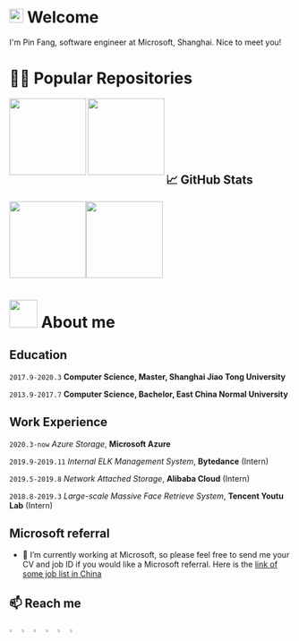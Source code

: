 # <img src="https://media.giphy.com/media/hvRJCLFzcasrR4ia7z/giphy.gif" width="25px"> Welcome
I'm Pin Fang, software engineer at Microsoft, Shanghai. Nice to meet you!

<!-- <p  align="center"><img src="https://media.giphy.com/media/SWoSkN6DxTszqIKEqv/giphy.gif" alt="Coder GIF" width="500" height="400"> -->

# 👨‍💻 Popular Repositories
<a align="left" href="https://github.com/fangpin/siamese-pytorch" title="Algorithms"><img align="left" height="137px" src="https://github-readme-stats.vercel.app/api/pin/?username=fangpin&repo=siamese-pytorch&hide_title=true&hide_border=true&layout=compact&langs_count=7&exclude_repo=comp426,Redventures-Movie-Quotes&theme=gotham"></a>
<a align="left" href="https://github.com/fangpin/miniDFS" title="miniDFS"><img align="left" height="137px" src="https://github-readme-stats.vercel.app/api/pin/?username=fangpin&repo=miniDFS&hide_title=true&hide_border=true&layout=compact&langs_count=7&exclude_repo=comp426,Redventures-Movie-Quotes&theme=gotham"></a>
<br/><br/><br/><br/><br/><br/>
<!-- <br/><br/><br/><br/><br/><br/>
<div width="100%" align="center">
  <a align="left" href="https://github.com/zumrudu-anka/Turkce-Heceleme-CPP" title="Turkce-Heceleme-CPP"><img align="left" height="115" src="https://github-readme-stats.vercel.app/api/pin/?username=zumrudu-anka&repo=Turkce-Heceleme-CPP&theme=react&border_color=61dafb&border_radius=10"></a>
  <a align="right" href="https://github.com/zumrudu-anka/CopyMoveForgeryDetectionWithDCT" title="Copy&Move Forgery Detection With DCT"><img align="right" height="115" src="https://github-readme-stats.vercel.app/api/pin/?username=zumrudu-anka&repo=CopyMoveForgeryDetectionWithDCT&theme=react&border_color=61dafb&border_radius=10"></a>
</div>
<br/><br/><br/><br/><br/><br/> -->

## &#x1f4c8; GitHub Stats
<a href="https://github.com/fangpin/fangpin"><img height="137px" src="https://github-readme-stats.vercel.app/api?username=fangpin&show_icons=true&theme=gotham" /><img height="137px" src="https://github-readme-stats.vercel.app/api/top-langs/?username=fangpin&hide=vim%20script,java,yasnippet,html&hide_title=true&hide_border=true&layout=compact&langs_count=7&exclude_repo=comp426,Redventures-Movie-Quotes&theme=gotham" /></a>


# <img src="https://media.giphy.com/media/mGcNjsfWAjY5AEZNw6/giphy.gif" width="50"> About me
## Education

`2017.9-2020.3`
__Computer Science, Master, Shanghai Jiao Tong University__

`2013.9-2017.7`
__Computer Science, Bachelor, East China Normal University__
  
## Work Experience

`2020.3-now`
*Azure Storage*, __Microsoft Azure__

`2019.9-2019.11`
*Internal ELK Management System*, __Bytedance__ (Intern)

`2019.5-2019.8`
*Network Attached Storage*, __Alibaba Cloud__ (Intern)

`2018.8-2019.3`
*Large-scale Massive Face Retrieve System*, __Tencent Youtu Lab__ (Intern)

<!-- `2016.7-2017.3`
*Advanced Driver Assistance System*, __Intel IT Flex__ (Intern) -->

## Microsoft referral
- 🔭 I’m currently working at Microsoft, so please feel free to send me your CV and job ID if you would like a Microsoft referral. Here is the [link of some job list in China](https://shimo.im/sheets/vFxa7WoTasED6cAH)

## 📫 Reach me
[<img src="https://img.icons8.com/color/48/000000/linkedin.png" width="3.5%"/>](https://www.linkedin.com/in/pinfang/)
[<img src="https://upload.wikimedia.org/wikipedia/commons/8/83/Steam_icon_logo.svg" width="3.5%"/>](https://steamcommunity.com/id/fangpin/)
[<img src="https://img.icons8.com/windows/72/zhihu.png" width="3.5%"/>](https://www.zhihu.com/people/pifan7)
[<img src="https://img.icons8.com/color/2x/weibo.png" width="3.5%"/>](https://weibo.com/2940472741/profile?rightmod=1&wvr=6&mod=personinfo&is_all=1)
[<img src="https://user-images.githubusercontent.com/9050713/39107515-619773e0-46f5-11e8-9fa9-2859816f1c42.png" width="3.5%"/>](https://space.bilibili.com/2922986)
<a href="mailto:fpfangpin@hotmail.com"> <img src="https://img.icons8.com/color/72/ms-outlook.png" width="3.5%"/> </a>

  
  


